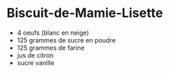 # Biscuit-de-Mamie-Lisette

* 4 oeufs \(blanc en neige\)
* 125 grammes de sucre en poudre
* 125 grammes de farine
* jus de citron
* sucre vanille 

